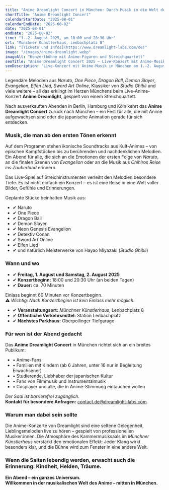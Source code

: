 ```yaml
---
title: "Anime Dreamlight Concert in München: Durch Musik in die Welt des Anime"
shortTitle: "Anime Dreamlight Concert"
calendarStartDate: "2025-08-01"
calendarEndDate: "2025-08-02"
date: "2025-08-01"
endDate: "2025-08-02"
time: "1.–2. August 2025, um 18:00 und 20:30 Uhr"
ort: "Münchner Künstlerhaus, Lenbachplatz 8"
link: "[Tickets und Infos](https://www.dreamlight-labs.com/de)"
image: "/images/anime-dreamlight.webp"
imageAlt: "Konzertbühne mit Anime-Figuren und Streichquartett"
seoTitle: "Anime Dreamlight Concert 2025 – Live-Konzert mit Anime-Musik in München"
seoDescription: "Live-Konzert mit Anime-Musik in München am 1.–2. August 2025: Naruto, One Piece, Dragon Ball, Studio Ghibli und weitere Hits, gespielt von einem Streichquartett."
---
```


Legendäre Melodien aus *Naruto*, *One Piece*, *Dragon Ball*, *Demon Slayer*, *Evangelion*, *Elfen Lied*, *Sword Art Online*, Klassiker von *Studio Ghibli* und viele weitere – all das erklingt im Herzen Münchens beim Live-Anime-Konzert **Anime Dreamlight**, gespielt von einem Streichquartett.

Nach ausverkauften Abenden in Berlin, Hamburg und Köln kehrt das **Anime Dreamlight Concert** zurück nach München – ein Fest für alle, die mit Anime aufgewachsen sind oder die japanische Animation gerade für sich entdecken.


### Musik, die man ab den ersten Tönen erkennt

Auf dem Programm stehen ikonische Soundtracks aus Kult-Animes – von epischen Kampfstücken bis zu berührenden und nachdenklichen Melodien. Ein Abend für alle, die sich an die Emotionen der ersten Folge von *Naruto*, an die finalen Szenen von *Evangelion* oder an die Musik aus *Chihiros Reise ins Zauberland* erinnern.

Das Live-Spiel auf Streichinstrumenten verleiht den Melodien besondere Tiefe. Es ist nicht einfach ein Konzert – es ist eine Reise in eine Welt voller Bilder, Gefühle und Erinnerungen.

Geplante Stücke beinhalten Musik aus:

- ✔ Naruto  
- ✔ One Piece  
- ✔ Dragon Ball  
- ✔ Demon Slayer  
- ✔ Neon Genesis Evangelion  
- ✔ Detektiv Conan  
- ✔ Sword Art Online  
- ✔ Elfen Lied  
- ✔ und natürlich Meisterwerke von Hayao Miyazaki (*Studio Ghibli*)


### Wann und wo

- ✔ **Freitag, 1. August und Samstag, 2. August 2025**  
- ✔ **Konzertbeginn:** 18:00 und 20:30 Uhr (an beiden Tagen)  
- ✔ **Dauer:** ca. 70 Minuten

Einlass beginnt 60 Minuten vor Konzertbeginn.  
⚠️ *Wichtig: Nach Konzertbeginn ist kein Einlass mehr möglich.*

- ✔ **Veranstaltungsort:** *Münchner Künstlerhaus*, Lenbachplatz 8  
- ✔ **Öffentliche Verkehrsmittel:** Station Lenbachplatz  
- ✔ **Nächstes Parkhaus:** Oberpollinger Tiefgarage


### Für wen ist der Abend gedacht

Das **Anime Dreamlight Concert** in München richtet sich an ein breites Publikum:

- • Anime-Fans  
- • Familien mit Kindern (ab 6 Jahren, unter 16 nur in Begleitung Erwachsener)  
- • Studierende, Liebhaber der japanischen Kultur  
- • Fans von Filmmusik und Instrumentalmusik  
- • Cosplayer und alle, die in Anime-Stimmung eintauchen wollen

_Der Saal ist barrierefrei zugänglich._  
**Kontakt für besondere Anfragen:** [contact.de@dreamlight-labs.com](mailto:contact.de@dreamlight-labs.com)

### Warum man dabei sein sollte

Die Anime-Konzerte von Dreamlight sind eine seltene Gelegenheit, Lieblingsmelodien live zu hören – gespielt von professionellen Musiker:innen. Die Atmosphäre des Kammermusiksaals im *Münchner Künstlerhaus* verstärkt den emotionalen Effekt: Jeder Klang wirkt besonders klar, und die Bühne wird zum Fenster in eine andere Welt.

### Wenn die Saiten lebendig werden, erwacht auch die Erinnerung: Kindheit, Helden, Träume.  
**Ein Abend – ein ganzes Universum.**  
**Willkommen in der musikalischen Welt des Anime – mitten in München.**
